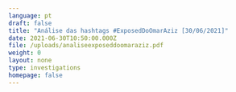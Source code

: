 ```yaml
---
language: pt
draft: false
title: "Análise das hashtags #ExposedDoOmarAziz [30/06/2021]"
date: 2021-06-30T10:50:00.000Z
file: /uploads/analiseexposeddoomaraziz.pdf
weight: 0
layout: none
type: investigations
homepage: false
---
```

